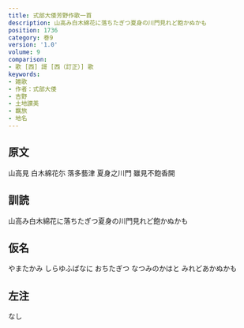 ```yaml
---
title: 式部大倭芳野作歌一首
description: 山高み白木綿花に落ちたぎつ夏身の川門見れど飽かぬかも
position: 1736
category: 巻9
version: '1.0'
volume: 9
comparison:
- 歌 [西] 謌 [西（訂正）] 歌
keywords:
- 雑歌
- 作者：式部大倭
- 吉野
- 土地讃美
- 羈旅
- 地名
---
```


## 原文

山高見 白木綿花尓 落多藝津 夏身之川門 雖見不飽香開

## 訓読

山高み白木綿花に落ちたぎつ夏身の川門見れど飽かぬかも

## 仮名

やまたかみ しらゆふばなに おちたぎつ なつみのかはと みれどあかぬかも

## 左注

なし
